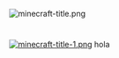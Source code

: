 ![minecraft-title.png](https://i.postimg.cc/Pq4CK66V/minecraft-title.png)
#
[![minecraft-title-1.png](https://i.postimg.cc/yxJW1772/minecraft-title-1.png)](https://1fichier.com/?euogflv86eef51l1q65s)
hola
